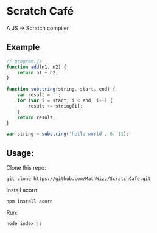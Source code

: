 Scratch Café
============

A JS -> Scratch compiler

Example
-------

```javascript
// program.js
function add(n1, n2) {
    return n1 + n2;
}

function substring(string, start, end) {
    var result = '';
    for (var i = start; i < end; i++) {
        result += string[i];
    }
    return result;
}

var string = substring('hello world', 6, 11);
```

Usage:
------

Clone this repo:

    git clone https://github.com/MathWizz/ScratchCafe.git

Install acorn:

    npm install acorn

Run:

    node index.js